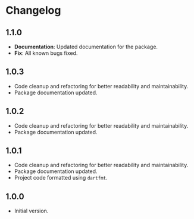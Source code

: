 # Changelog

## 1.1.0

- **Documentation**: Updated documentation for the package.
- **Fix**: All known bugs fixed.

## 1.0.3

- Code cleanup and refactoring for better readability and maintainability.
- Package documentation updated.

## 1.0.2

- Code cleanup and refactoring for better readability and maintainability.
- Package documentation updated.

## 1.0.1

- Code cleanup and refactoring for better readability and maintainability.
- Package documentation updated.
- Project code formatted using `dartfmt`.

## 1.0.0

- Initial version.
